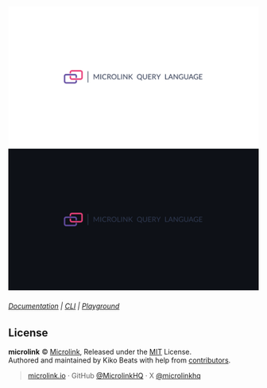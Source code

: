 <div align="center">
  <img src="https://github.com/microlinkhq/cdn/raw/master/dist/banner/mql.png#gh-light-mode-only" alt="microlink logo">
  <img src="https://github.com/microlinkhq/cdn/raw/master/dist/banner/mql-dark.png#gh-dark-mode-only" alt="microlink logo">
</div>

###### [Documentation](https://microlink.io/mql) | [CLI](https://github.com/microlinkhq/cli) | [Playground](https://mql.microlink.io)

## License

**microlink** © [Microlink](https://microlink.io), Released under the [MIT](https://github.com/microlinkhq/sdk/blob/master/LICENSE.md) License.<br>
Authored and maintained by Kiko Beats with help from [contributors](https://github.com/microlinkhq/sdk/contributors).

> [microlink.io](https://microlink.io) · GitHub [@MicrolinkHQ](https://github.com/microlinkhq) · X [@microlinkhq](https://x.com/microlinkhq)
